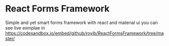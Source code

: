# React Forms Framework

Simple and yet smart forms framework with react and material ui
you can see live exmplae in https://codesandbox.io/embed/github/royib/ReactFormsFramework/tree/master/
